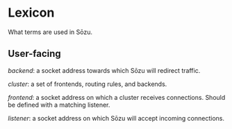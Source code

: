 # Lexicon

What terms are used in Sōzu.

## User-facing

*backend*: a socket address towards which Sōzu will redirect traffic.

*cluster*: a set of frontends, routing rules, and backends.

*frontend*: a socket address on which a cluster receives connections. Should be defined with a matching listener.

*listener*: a socket address on which Sōzu will accept incoming connections.